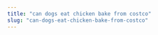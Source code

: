 ```yaml
---
title: "can dogs eat chicken bake from costco"
slug: "can-dogs-eat-chicken-bake-from-costco"
---
```


